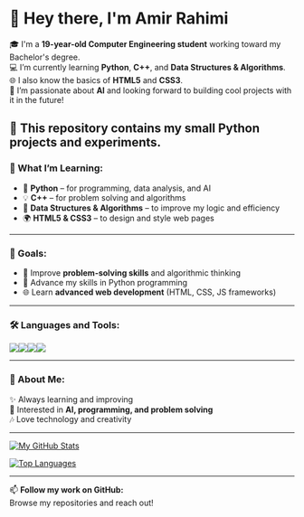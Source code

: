 # 👋 Hey there, I'm Amir Rahimi  

🎓 I'm a **19-year-old Computer Engineering student** working toward my Bachelor's degree.  
💻 I’m currently learning **Python**, **C++**, and **Data Structures & Algorithms**.  
🌐 I also know the basics of **HTML5** and **CSS3**.  
🤖 I’m passionate about **AI** and looking forward to building cool projects with it in the future!  

📝 **This repository contains my small Python projects and experiments.** 
---

### 🧠 What I’m Learning:  
- 🐍 **Python** – for programming, data analysis, and AI  
- 💡 **C++** – for problem solving and algorithms  
- 🧩 **Data Structures & Algorithms** – to improve my logic and efficiency  
- 🌍 **HTML5 & CSS3** – to design and style web pages  

---
### 🎯 Goals:
- 🚀 Improve **problem-solving skills** and algorithmic thinking
- 🐍 Advance my skills in Python programming
- 🌐 Learn **advanced web development** (HTML, CSS, JS frameworks)
---

### 🛠️ Languages and Tools:

<div align="center" style="display:flex; gap:0;">
  <a href="https://www.python.org/"><img src="https://img.shields.io/badge/Python-3776AB?style=for-the-badge&logo=python&logoColor=white"></a>
  <a href="https://cplusplus.com/"><img src="https://img.shields.io/badge/C++-00599C?style=for-the-badge&logo=cplusplus&logoColor=white"></a>
  <a href="https://developer.mozilla.org/en-US/docs/Web/HTML"><img src="https://img.shields.io/badge/HTML5-E34F26?style=for-the-badge&logo=html5&logoColor=white"></a>
  <a href="https://developer.mozilla.org/en-US/docs/Web/CSS"><img src="https://img.shields.io/badge/CSS3-1572B6?style=for-the-badge&logo=css3&logoColor=white"></a>
</div>

---

### 🌟 About Me:
✨ Always learning and improving  
🚀 Interested in **AI, programming, and problem solving**  
🎶 Love technology and creativity  

---

[![My GitHub Stats](https://github-readme-stats.vercel.app/api?username=Amir-R2&show_icons=true&theme=radical)](https://github.com/Amir-R2)

[![Top Languages](https://github-readme-stats.vercel.app/api/top-langs/?username=Amir-R2&layout=compact&theme=radical)](https://github.com/Amir-R2)

---

📫 **Follow my work on GitHub:**  
Browse my repositories and reach out!
